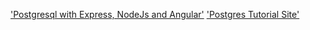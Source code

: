 ['Postgresql with Express, NodeJs and Angular'](http://mherman.org/blog/2015/02/12/postgresql-and-nodejs/#.V34-inWLR5E)
['Postgres Tutorial Site'](http://www.postgresqltutorial.com/)
